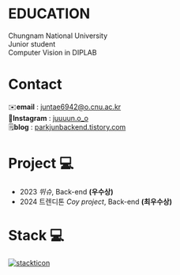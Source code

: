 # EDUCATION
   Chungnam National University   
   Junior student   
   Computer Vision in DIPLAB   
# Contact
   ✉️**email** : juntae6942@o.cnu.ac.kr  
   📸**Instagram** : [juuuun.o_o](https://www.instagram.com/juuuun.o_o/)  
   🗒️**blog** : [parkjunbackend.tistory.com](https://parkjunbackend.tistory.com/)  
  
# Project 💻
  - 2023 *뛰슈*, Back-end **(우수상)**
  - 2024 트렌디톤 *Coy project*, Back-end **(최우수상)**  
  
# Stack 💻

<!--
**juntae6942/juntae6942** is a ✨ _special_ ✨ repository because its `README.md` (this file) appears on your GitHub profile.

Here are some ideas to get you started:

- 🔭 I’m currently working on ...
- 🌱 I’m currently learning ...
- 👯 I’m looking to collaborate on ...
- 🤔 I’m looking for help with ...
- 💬 Ask me about ...
- 📫 How to reach me: ...
- 😄 Pronouns: ...
- ⚡ Fun fact: ...
-->
[![stackticon](https://firebasestorage.googleapis.com/v0/b/stackticon-81399.appspot.com/o/images%2F1704181132575?alt=media&token=8b459477-6c9e-4b55-88c5-b107a8edd72a)](https://github.com/msdio/stackticon)
